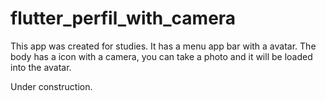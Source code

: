 # flutter_perfil_with_camera

This app was created for studies. It has a menu app bar with a avatar. The body has a icon with a camera, you can take a photo and it will be loaded into the avatar.

Under construction.